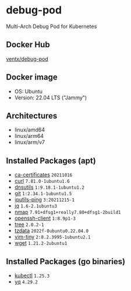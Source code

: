 # debug-pod

Multi-Arch Debug Pod for Kubernetes


## Docker Hub

[ventx/debug-pod](https://cloud.docker.com/u/ventx/repository/docker/ventx/debug-pod)


## Docker image

* OS: Ubuntu
* Version: 22.04 LTS ("Jammy")


## Architectures

* linux/amd64
* linux/arm64
* linux/arm/v7


## Installed Packages (apt)

* [ca-certificates](https://packages.ubuntu.com/jammy/ca-certificates) `20211016`
* [curl](https://packages.ubuntu.com/jammy/curl) `7.81.0-1ubuntu1.6`
* [dnsutils](https://packages.ubuntu.com/jammy/bind9-dnsutils) `1:9.18.1-1ubuntu1.2`
* [git](https://packages.ubuntu.com/jammy/git) `1:2.34.1-1ubuntu1.5`
* [iputils-ping](https://packages.ubuntu.com/jammy/iputils-ping) `3:20211215-1`
* [jq](https://packages.ubuntu.com/jammy/jq) `1.6-2.1ubuntu3`
* [nmap](https://packages.ubuntu.com/jammy/nmap) `7.91+dfsg1+really7.80+dfsg1-2build1`
* [openssh-client](https://packages.ubuntu.com/jammy/openssh-client) `1:8.9p1-3`
* [tree](https://packages.ubuntu.com/jammy/tree) `2.0.2-1`
* [tzdata](https://packages.ubuntu.com/jammy/tzdata) `2022f-0ubuntu0.22.04.0`
* [vim-tiny](https://packages.ubuntu.com/jammy/vim-tiny) `2:8.2.3995-1ubuntu2.1`
* [wget](https://packages.ubuntu.com/jammy/wget) `1.21.2-2ubuntu1`


## Installed Packages (go binaries)

* [kubectl](https://github.com/kubernetes/kubectl) `1.25.3`
* [yq](https://github.com/mikefarah/yq) `4.29.2`

